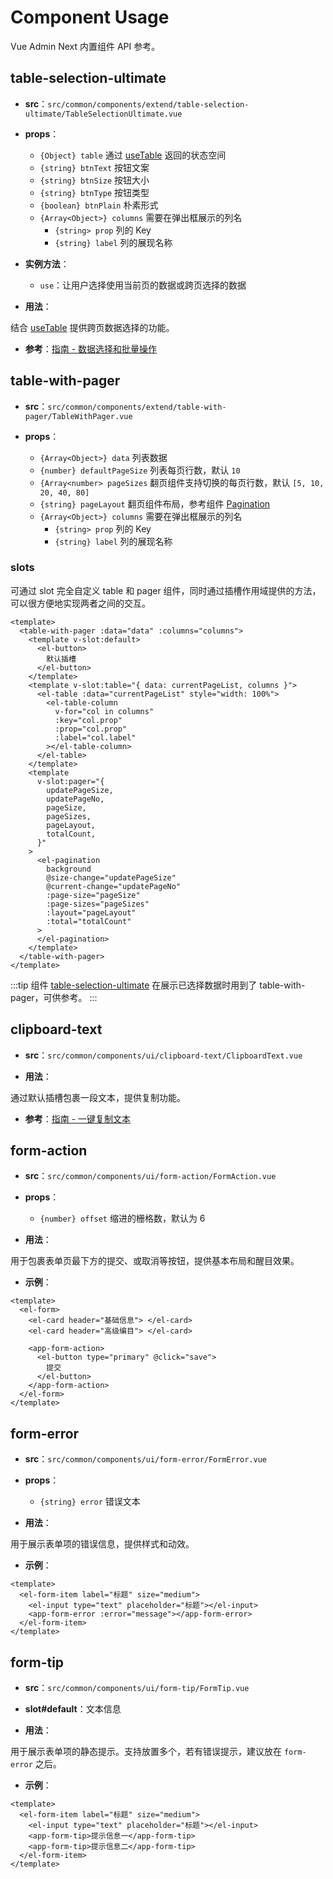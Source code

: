 # Component Usage

Vue Admin Next 内置组件 API 参考。

## table-selection-ultimate

- **src**：`src/common/components/extend/table-selection-ultimate/TableSelectionUltimate.vue`

- **props**：

  - `{Object} table` 通过 [useTable](https://github.com/openfext/vue-use) 返回的状态空间
  - `{string} btnText` 按钮文案
  - `{string} btnSize` 按钮大小
  - `{string} btnType` 按钮类型
  - `{boolean} btnPlain` 朴素形式
  - `{Array<Object>} columns` 需要在弹出框展示的列名
    - `{string> prop` 列的 Key
    - `{string} label` 列的展现名称

- **实例方法**：

  - `use`：让用户选择使用当前页的数据或跨页选择的数据

- **用法**：

结合 [useTable](https://github.com/openfext/vue-use) 提供跨页数据选择的功能。

- **参考**：[指南 - 数据选择和批量操作](../guide/table.md#数据选择和批量操作)

## table-with-pager

- **src**：`src/common/components/extend/table-with-pager/TableWithPager.vue`

- **props**：

  - `{Array<Object>} data` 列表数据
  - `{number} defaultPageSize` 列表每页行数，默认 `10`
  - `{Array<number> pageSizes` 翻页组件支持切换的每页行数，默认 `[5, 10, 20, 40, 80]`
  - `{string} pageLayout` 翻页组件布局，参考组件 [Pagination](https://element.eleme.io/#/zh-CN/component/pagination)
  - `{Array<Object>} columns` 需要在弹出框展示的列名
    - `{string> prop` 列的 Key
    - `{string} label` 列的展现名称

### slots

可通过 slot 完全自定义 table 和 pager 组件，同时通过插槽作用域提供的方法，可以很方便地实现两者之间的交互。

```vue {8,19,20,21,22,23,24,25,26}
<template>
  <table-with-pager :data="data" :columns="columns">
    <template v-slot:default>
      <el-button>
        默认插槽
      </el-button>
    </template>
    <template v-slot:table="{ data: currentPageList, columns }">
      <el-table :data="currentPageList" style="width: 100%">
        <el-table-column
          v-for="col in columns"
          :key="col.prop"
          :prop="col.prop"
          :label="col.label"
        ></el-table-column>
      </el-table>
    </template>
    <template
      v-slot:pager="{
        updatePageSize,
        updatePageNo,
        pageSize,
        pageSizes,
        pageLayout,
        totalCount,
      }"
    >
      <el-pagination
        background
        @size-change="updatePageSize"
        @current-change="updatePageNo"
        :page-size="pageSize"
        :page-sizes="pageSizes"
        :layout="pageLayout"
        :total="totalCount"
      >
      </el-pagination>
    </template>
  </table-with-pager>
</template>
```

:::tip
组件 [table-selection-ultimate](#table-selection-ultimate) 在展示已选择数据时用到了 table-with-pager，可供参考。
:::

## clipboard-text

- **src**：`src/common/components/ui/clipboard-text/ClipboardText.vue`

- **用法**：

通过默认插槽包裹一段文本，提供复制功能。

- **参考**：[指南 - 一键复制文本](../guide/practice.md#一键复制文本)

## form-action

- **src**：`src/common/components/ui/form-action/FormAction.vue`

- **props**：

  - `{number} offset` 缩进的栅格数，默认为 6

- **用法**：

用于包裹表单页最下方的提交、或取消等按钮，提供基本布局和醒目效果。

- **示例**：

```vue
<template>
  <el-form>
    <el-card header="基础信息"> </el-card>
    <el-card header="高级编目"> </el-card>

    <app-form-action>
      <el-button type="primary" @click="save">
        提交
      </el-button>
    </app-form-action>
  </el-form>
</template>
```

## form-error

- **src**：`src/common/components/ui/form-error/FormError.vue`

- **props**：

  - `{string} error` 错误文本

- **用法**：

用于展示表单项的错误信息，提供样式和动效。

- **示例**：

```vue
<template>
  <el-form-item label="标题" size="medium">
    <el-input type="text" placeholder="标题"></el-input>
    <app-form-error :error="message"></app-form-error>
  </el-form-item>
</template>
```

## form-tip

- **src**：`src/common/components/ui/form-tip/FormTip.vue`

- **slot#default**：文本信息

- **用法**：

用于展示表单项的静态提示。支持放置多个，若有错误提示，建议放在 `form-error` 之后。

- **示例**：

```vue
<template>
  <el-form-item label="标题" size="medium">
    <el-input type="text" placeholder="标题"></el-input>
    <app-form-tip>提示信息一</app-form-tip>
    <app-form-tip>提示信息二</app-form-tip>
  </el-form-item>
</template>
```
